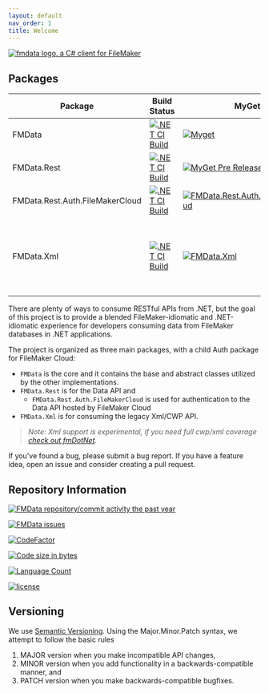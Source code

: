 ```yaml
---
layout: default
nav_order: 1
title: Welcome
---
```


[![fmdata logo, a C# client for FileMaker](https://raw.githubusercontent.com/fuzzzerd/fmdata/master/images/color-cropped.png)](https://github.com/fuzzzerd/fmdata)

## Packages

| Package | Build Status | MyGet | Nuget |
|---|---|---|---|
| FMData | [![.NET CI Build](https://github.com/fuzzzerd/fmdata/actions/workflows/dotnet.yml/badge.svg)](https://github.com/fuzzzerd/fmdata/actions/workflows/dotnet.yml)| [![Myget](https://img.shields.io/myget/filemaker/vpre/FMData.svg)](https://www.myget.org/feed/filemaker/package/nuget/FMData) | [![NuGet](https://buildstats.info/nuget/fmdata)](https://www.nuget.org/packages/FMData/) |
| FMData.Rest | [![.NET CI Build](https://github.com/fuzzzerd/fmdata/actions/workflows/dotnet.yml/badge.svg)](https://github.com/fuzzzerd/fmdata/actions/workflows/dotnet.yml) | [![MyGet Pre Release](https://img.shields.io/myget/filemaker/vpre/FMData.Rest.svg)](https://www.myget.org/feed/filemaker/package/nuget/FMData.Rest) | [![NuGet](https://buildstats.info/nuget/fmdata.rest)](https://www.nuget.org/packages/FMData.Rest/) |
| FMData.Rest.Auth.FileMakerCloud  | [![.NET CI Build](https://github.com/fuzzzerd/fmdata/actions/workflows/dotnet.yml/badge.svg)](https://github.com/fuzzzerd/fmdata/actions/workflows/dotnet.yml) | [![FMData.Rest.Auth.FileMakerCloud](https://img.shields.io/myget/filemaker/vpre/FMData.Rest.Auth.FileMakerCloud.svg)](https://www.myget.org/feed/filemaker/package/nuget/FMData.Rest.Auth.FileMakerCloud) | [![NuGet](https://buildstats.info/nuget/fmdata.rest.auth.filemakercloud)](https://www.nuget.org/packages/FMData.Rest.Auth.FileMakerCloud/) |
| FMData.Xml  | [![.NET CI Build](https://github.com/fuzzzerd/fmdata/actions/workflows/dotnet.yml/badge.svg)](https://github.com/fuzzzerd/fmdata/actions/workflows/dotnet.yml) | [![FMData.Xml](https://img.shields.io/myget/filemaker/vpre/FMData.Xml.svg)](https://www.myget.org/feed/filemaker/package/nuget/FMData.Xml/) | [![NuGet](https://buildstats.info/nuget/fmdata.xml)](https://www.nuget.org/packages/FMData.Xml/) |

There are plenty of ways to consume RESTful APIs from .NET, but the goal of this project is to provide a blended FileMaker-idiomatic and .NET-idiomatic experience for developers consuming data from FileMaker databases in .NET applications.

The project is organized as three main packages, with a child Auth package for FileMaker Cloud:

- `FMData` is the core and it contains the base and abstract classes utilized by the other implementations.
- `FMData.Rest` is for the Data API and
  - `FMData.Rest.Auth.FileMakerCloud` is used for authentication to the Data API hosted by FileMaker Cloud
- `FMData.Xml` is for consuming the legacy Xml/CWP API.

> *Note: Xml support is experimental, if you need full cwp/xml coverage [check out fmDotNet](https://github.com/fuzzzerd/fmdotnet).*

If you've found a bug, please submit a bug report. If you have a feature idea, open an issue and consider creating a pull request.

## Repository Information

[![FMData repository/commit activity the past year](https://img.shields.io/github/commit-activity/y/fuzzzerd/fmdata.svg)](https://github.com/fuzzzerd/fmdata/commits/master)

[![FMData issues](https://img.shields.io/github/issues/fuzzzerd/fmdata.svg)](https://github.com/fuzzzerd/fmdata/issues)

[![CodeFactor](https://www.codefactor.io/repository/github/fuzzzerd/fmdata/badge)](https://www.codefactor.io/repository/github/fuzzzerd/fmdata)

[![Code size in bytes](https://img.shields.io/github/languages/code-size/fuzzzerd/fmdata.svg)](https://github.com/fuzzzerd/fmdata/commits/master)

[![Language Count](https://img.shields.io/github/languages/count/fuzzzerd/fmdata.svg)](https://github.com/fuzzzerd/fmdata/commits/master)

[![license](https://img.shields.io/github/license/fuzzzerd/fmdata.svg)](https://github.com/fuzzzerd/fmdata/blob/master/LICENSE)

## Versioning

We use [Semantic Versioning](http://semver.org/). Using the Major.Minor.Patch syntax, we attempt to follow the basic rules

 1. MAJOR version when you make incompatible API changes,
 2. MINOR version when you add functionality in a backwards-compatible manner, and
 3. PATCH version when you make backwards-compatible bugfixes.
